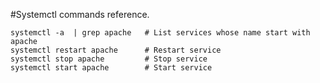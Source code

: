 #Systemctl commands reference.

```shell script
systemctl -a  | grep apache   # List services whose name start with apache
systemctl restart apache      # Restart service
systemctl stop apache         # Stop service
systemctl start apache        # Start service
```
